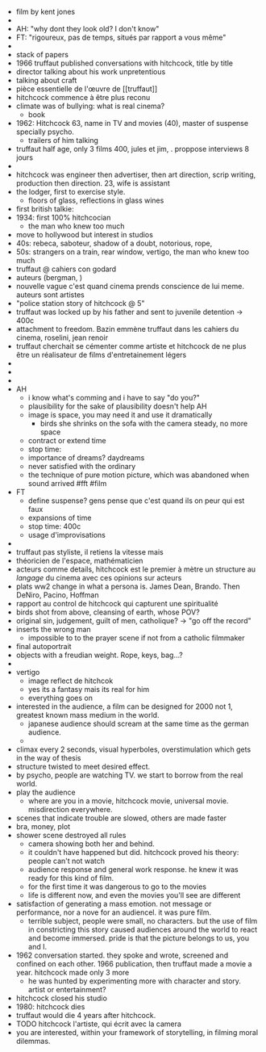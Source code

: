 - film by kent jones
-
- AH: "why dont they look old? I don't know"
- FT: "rigoureux, pas de temps, situés par rapport a vous même"
-
- stack of papers
- 1966 truffaut published conversations with hitchcock, title by title
- director talking about his work unpretentious
- talking about craft
- pièce essentielle de l'œuvre de [[truffaut]]
- hitchcock commence à être plus reconu
- climate was of bullying: what is real cinema?
	- book
- 1962: Hitchcock 63, name in TV and movies (40), master of suspense specially psycho.
	- trailers of him talking
- truffaut half age, only 3 films 400, jules et jim, . proppose interviews 8 jours
-
- hitchcock was engineer then advertiser, then art direction, scrip writing, production then direction. 23, wife is assistant
- the lodger, first to exercise style.
	- floors of glass, reflections in glass wines
- first british talkie:
- 1934: first 100% hitchcocian
	- the man who knew too much
- move to hollywood but interest in studios
- 40s: rebeca, saboteur, shadow of a doubt, notorious, rope,
- 50s: strangers on a train, rear window, vertigo, the man who knew too much
- truffaut @ cahiers con godard
- auteurs (bergman, )
- nouvelle vague c'est quand cinema prends conscience de lui meme. auteurs sont artistes
- "police station story of hitchcock @ 5"
- truffaut was locked up by his father and sent to juvenile detention → 400c
- attachment to freedom. Bazin emmène truffaut dans les cahiers du cinema, roselini, jean renoir
- truffaut cherchait se cémenter comme artiste et hitchcock de ne plus être un réalisateur de films d'entretainement légers
-
-
-
- AH
	- i know what's comming and i have to say "do you?"
	- plausibility for the sake of plausibility doesn't help AH
	- image is space, you may need it and use it dramatically
		- birds she shrinks on the sofa with the camera steady, no more space
	- contract or extend time
	- stop time:
	- importance of dreams? daydreams
	- never satisfied with the ordinary
	- the technique of pure motion picture, which was abandoned when sound arrived #fft #film
- FT
	- define suspense? gens pense que c'est quand ils on peur qui est faux
	- expansions of time
	- stop time: 400c
	- usage d'improvisations
-
- truffaut pas styliste, il retiens la vitesse mais
- théoricien de l'espace, mathématicien
- acteurs comme details, hitchcock est le premier à mètre un structure au *langage* du cinema avec ces opinions sur acteurs
- plats ww2 change in what a persona is. James Dean, Brando. Then DeNiro, Pacino, Hoffman
- rapport au control de hitchcock qui capturent une spiritualité
- birds shot from above, cleansing of earth, whose POV?
- original sin, judgement, guilt of men, catholique? → "go off the record"
- inserts the wrong man
	- impossible to to the prayer scene if not from a catholic filmmaker
- final autoportrait
- objects with a freudian weight. Rope, keys, bag...?
-
- vertigo
	- image reflect de hitchcok
	- yes its a fantasy mais its real for him
	- everything goes on
- interested in the audience, a film can be designed for 2000 not 1, greatest known mass medium in the world.
	- japanese audience should scream at the same time as the german audience.
	-
- climax every 2 seconds, visual hyperboles, overstimulation which gets in the way of thesis
- structure twisted to meet desired effect.
- by psycho, people are watching TV. we start to borrow from the real world.
- play the audience
	- where are you in a movie, hitchcock movie, universal movie. misdirection everywhere.
- scenes that indicate trouble are slowed, others are made faster
- bra, money, plot
- shower scene destroyed all rules
	- camera showing both her and behind.
	- it couldn't have happened but did. hitchcock proved his theory: people can't not watch
	- audience response and general work response. he knew it was ready for this kind of film.
	- for the first time it was dangerous to go to the movies
	- life is different now, and even the movies you'll see are different
- satisfaction of generating a mass emotion. not message or performance, nor a nove for an audiencel. it was pure film.
	- terrible subject, people were small, no characters. but the use of film in constricting this story caused audiences around the world to react and become immersed. pride is that the picture belongs to us, you and I.
- 1962 conversation started. they spoke and wrote, screened and confined on each other. 1966 publication, then truffaut made a movie a year. hitchcock made only 3 more
	- he was hunted by experimenting more with character and story. artist or entertainment?
- hitchcock closed his studio
- 1980: hitchcock dies
- truffaut would die 4 years after hitchcock.
- TODO hitchcock l'artiste, qui écrit avec la camera
- you are interested, within your framework of storytelling, in filming moral dilemmas.